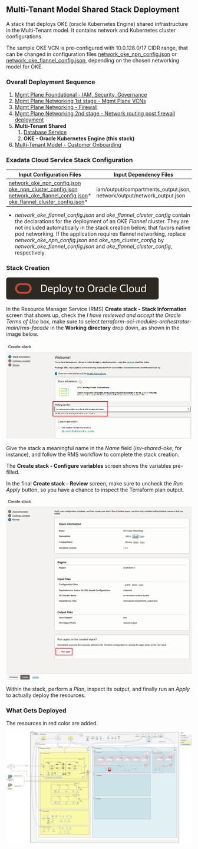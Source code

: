 ## Multi-Tenant Model Shared Stack Deployment

A stack that deploys OKE (oracle Kubernetes Engine) shared infrastructure in the Multi-Tenant model. It contains network and Kubernetes cluster configurations.

The sample OKE VCN is pre-configured with 10.0.128.0/17 CIDR range, that can be changed in configuration files [network_oke_npn_config.json](../mt/shared/oke/network_oke_npn_config.json) or [network_oke_flannel_config.json](../mt/shared/oke/network_oke_flannel_config.json), depending on the chosen networking model for OKE.

### Overall Deployment Sequence

1. [Mgmt Plane Foundational - IAM, Security, Governance](./MPLANE-FOUNDATIONAL.md)
2. [Mgmt Plane Networking 1st stage - Mgmt Plane VCNs](./MPLANE-NETWORKING.md#stage1)
3. [Mgmt Plane Networking - Firewall](./MPLANE-FIREWALL.md)
4. [Mgmt Plane Networking 2nd stage - Network routing post firewall deployment](./MPLANE-NETWORKING.md#stage2)
5. **Multi-Tenant Shared**
    1. [Database Service](./MT-SHARED-DB.md)
    2. **OKE - Oracle Kubernetes Engine (this stack)**
6. [Multi-Tenant Model - Customer Onboarding](./MT-CUSTOMER-ONBOARDING.md)

### Exadata Cloud Service Stack Configuration

Input Configuration Files | Input Dependency Files | Generated Output
--------------------------|------------------------|------------------
[network_oke_npn_config.json](../mt/shared/oke/network_oke_npn_config.json) <br> [oke_npn_cluster_config.json](../mt/shared/oke/oke_npn_cluster_config.json) <br> [network_oke_flannel_config.json](../mt/shared/oke/network_oke_flannel_config.json)* <br> [oke_flannel_cluster_config.json](../mt/shared/oke/oke_flannel_cluster_config.json)* | iam/output/compartments_output.json, network/output/network_output.json | mt-shared-oke/output/network_output.json

* *network_oke_flannel_config.json* and *oke_flannel_cluster_config* contain the declarations for the deployment of an OKE *Flannel* cluster. They are not included automatically in the stack creation below, that favors native pod networking. If the application requires flannel networking, replace *network_oke_npn_config.json* and *oke_npn_cluster_config* by *network_oke_flannel_config.json* and *oke_flannel_cluster_config*, respectively.

### Stack Creation

[![Deploy_To_OCI](../../design/images/DeployToOCI.svg)](https://cloud.oracle.com/resourcemanager/stacks/create?zipUrl=https://github.com/oci-landing-zones/terraform-oci-modules-orchestrator/archive/refs/heads/main.zip&zipUrlVariables={"input_config_files_urls":"https://raw.githubusercontent.com/oci-landing-zones/oci-landing-zone-operating-entities/refs/heads/multi-tenant-pattern/blueprints/multi-oe/service-providers/runtime/mt/shared/oke/network_oke_npn_config.json,https://raw.githubusercontent.com/oci-landing-zones/oci-landing-zone-operating-entities/refs/heads/multi-tenant-pattern/blueprints/multi-oe/service-providers/runtime/mt/shared/oke/oke_npn_cluster_config.json,"url_dependency_source_oci_bucket":"isv-terraform-runtime-bucket","url_dependency_source":"ocibucket","url_dependency_source_oci_objects":"iam/output/compartments_output.json,network/output/network_output.json","save_output":true,"oci_object_prefix":"mt-shared-oke/output"})

In the Resource Manager Service (RMS) **Create stack - Stack Information** screen that shows up, check the *I have reviewed and accept the Oracle Terms of Use* box, make sure to select *terraform-oci-modules-orchestrator-main/rms-facade* in the **Working directory** drop down, as shown in the image below. 

![Working_directory](../../design/images/orchestrator-working-dir.png)

Give the stack a meaningful name in the *Name* field (*isv-shared-oke*, for instance), and follow the RMS workflow to complete the stack creation. 

The **Create stack - Configure variables** screen shows the variables pre-filled.

In the final **Create stack - Review** screen, make sure to uncheck the *Run Apply* button, so you have a chance to inspect the Terraform plan output.

![Run_Apply_Disabled](../../design/images/orchestrator-run-apply-disabled.png)

Within the stack, perform a *Plan*, inspect its output, and finally run an *Apply* to actually deploy the resources.

### What Gets Deployed

The resources in red color are added.

![shared-mt](../../design/images/shared-mt.png)
